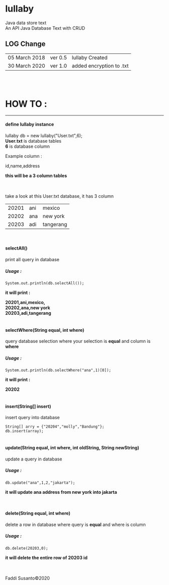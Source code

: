 # lullaby

Java data store text
<br>
An API Java Database Text with CRUD<br>
<h2>LOG Change</h2>
<table>
  <tr><td>05 March 2018</td><td>ver 0.5</td><td>lullaby Created</td></tr>
  <tr><td>30 March 2020</td><td>ver 1.0</td><td>added encryption to .txt</td></tr>
</table>
<br><br>
<h1>HOW TO :</h1>
<hr>
<h4>define lullaby instance</h4>
lullaby db = new lullaby("User.txt",6);<br>
<b>User.txt</b> is database tables<br>
<b>6</b> is database column
<br>
<p>Example column :</p>
<p>id,name,address</p> <b>this will be a 3 column tables</b>
<br><br><br>
<p>take a look at this User.txt database, it has 3 column</p>
<table>
  <tr><td>20201</td><td>ani</td><td>mexico</td></tr>
  <tr><td>20202</td><td>ana</td><td>new york</td></tr>
  <tr><td>20203</td><td>adi</td><td>tangerang</td></tr>
</table>
<br>
<h4>selectAll()</h4>
print all query in database<br>
<h5>Usage : </h5>
<code>System.out.println(db.selectAll());</code>

<b><p>it will print :</p>
20201,ani,mexico,<br>
20202,ana,new york<br>
20203,adi,tangerang</b>
<br><br>
<h4>selectWhere(String equal, int where)</h4>
query database selection where your selection is <b>equal</b> and column is <b>where</b><br>
<h5>Usage : </h5>
<code>System.out.println(db.selectWhere("ana",1)[0]);</code>

<b><p>it will print :</p>
20202</b>
<br><br>
<h4>insert(String[] insert)</h4>
<p>insert query into database</p>
<code>String[] arry = {"20204","molly","Bandung"};</code>
<br>
<code>db.insert(array);</code>
<br><br>
<h4>update(String equal, int where, int oldString, String newString)</h4>
update a query in database
<h5>Usage : </h5>
<code>db.update("ana",1,2,"jakarta");</code>

<b><p>it will update ana address from new york into jakarta</p></b>
<br>
<h4>delete(String equal, int where)</h4>
delete a row in database where query is <b>equal</b> and where is column<br>
<h5>Usage : </h5>
<code>db.delete(20203,0);</code>

<b><p>it will delete the entire row of 20203 id</p></b>
<br /><br />
Faddi Susanto&copy;2020
